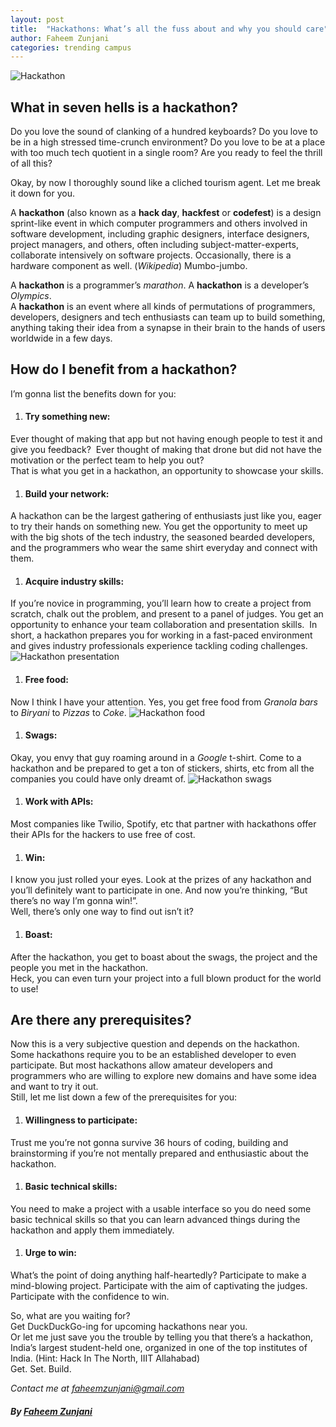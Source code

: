 ```yaml
---
layout: post
title:  "Hackathons: What’s all the fuss about and why you should care"
author: Faheem Zunjani
categories: trending campus
---
```

<img class="lazy" src="{{ site.url }}/assets/hackathon-bigpic.jpg" data-original="{{ site.url }}/assets/hackathon-bigpic.jpg" alt="Hackathon">

## What in seven hells is a hackathon?
Do you love the sound of clanking of a hundred keyboards? Do you love to be in a high stressed time-crunch environment? Do you love to be at a place with too much tech quotient in a single room? Are you ready to feel the thrill of all this?  

Okay, by now I thoroughly sound like a cliched tourism agent. Let me break it down for you.  

A **hackathon** (also known as a **hack day**, **hackfest** or **codefest**) is a design sprint-like event in which computer programmers and others involved in software development, including graphic designers, interface designers, project managers, and others, often including subject-matter-experts, collaborate intensively on software projects. Occasionally, there is a hardware component as well. (_Wikipedia_)
Mumbo-jumbo.  

A **hackathon** is a programmer’s _marathon_. A **hackathon** is a developer’s _Olympics_.   
A **hackathon** is an event where all kinds of permutations of programmers, developers, designers and tech enthusiasts can team up to build something, anything taking their idea from a synapse in their brain to the hands of users worldwide in a few days.  

## How do I benefit from a hackathon?
I’m gonna list the benefits down for you:  
1. #### Try something new:  
Ever thought of making that app but not having enough people to test it and give you feedback?  Ever thought of making that drone but did not have the motivation or the perfect team to help you out?  
That is what you get in a hackathon, an opportunity to showcase your skills.
1. #### Build your network:  
A hackathon can be the largest gathering of enthusiasts just like you, eager to try their hands on something new. You get the opportunity to meet up with the big shots of the tech industry, the seasoned bearded developers, and the programmers who wear the same shirt everyday and connect with them.
1. #### Acquire industry skills:  
If you’re novice in programming, you’ll learn how to create a project from scratch, chalk out the problem, and present to a panel of judges. You get an opportunity to enhance your team collaboration and presentation skills.  In short, a hackathon prepares you for working in a fast-paced environment and gives industry professionals experience tackling coding challenges.
<img class="lazy" src="{{ site.url }}/assets/hackathon-presentation.jpg" data-original="{{ site.url }}/assets/hackathon-presentation.jpg" alt="Hackathon presentation">

1. #### Free food:  
Now I think I have your attention. Yes, you get free food from _Granola bars_ to _Biryani_ to _Pizzas_ to _Coke_.
<img class="lazy" src="{{ site.url }}/assets/hackathon-food.jpg" data-original="{{ site.url }}/assets/hackathon-food.jpg" alt="Hackathon food">

1. #### Swags:  
Okay, you envy that guy roaming around in a _Google_ t-shirt. Come to a hackathon and be prepared to get a ton of stickers, shirts, etc from all the companies you could have only dreamt of.
<img class="lazy" src="{{ site.url }}/assets/hackathon-swags.jpg" data-original="{{ site.url }}/assets/hackathon-swags.jpg" alt="Hackathon swags">  

1. #### Work with APIs:  
Most companies like Twilio, Spotify, etc that partner with hackathons offer their APIs for the hackers to use free of cost.
1. #### Win:  
I know you just rolled your eyes. Look at the prizes of any hackathon and you’ll definitely want to participate in one. And now you’re thinking, “But there’s no way I’m gonna win!”.   
Well, there’s only one way to find out isn’t it?
1. #### Boast:  
After the hackathon, you get to boast about the swags, the project and the people you met in the hackathon.   
Heck, you can even turn your project into a full blown product for the world to use!

## Are there any prerequisites?
Now this is a very subjective question and depends on the hackathon. Some hackathons require you to be an established developer to even participate. But most hackathons allow amateur developers and programmers who are willing to explore new domains and have some idea and want to try it out.  
Still, let me list down a few of the prerequisites for you:  
1. #### Willingness to participate:  
Trust me you’re not gonna survive 36 hours of coding, building and brainstorming if you’re not mentally prepared and enthusiastic about the hackathon.
1. #### Basic technical skills:  
You need to make a project with a usable interface so you do need some basic technical skills so that you can learn advanced things during the hackathon and apply them immediately.
1. #### Urge to win:  
What’s the point of doing anything half-heartedly? Participate to make a mind-blowing project. Participate with the aim of captivating the judges. Participate with the confidence to win.   

So, what are you waiting for?   
Get DuckDuckGo-ing for upcoming hackathons near you.   
Or let me just save you the trouble by telling you that there’s a hackathon, India’s largest student-held one, organized in one of the top institutes of India. (Hint: Hack In The North, IIIT Allahabad)   
Get. Set. Build.

_Contact me at [faheemzunjani@gmail.com](mailto:faheemzunjani@gmail.com)_
##### By [Faheem Zunjani](https://facebook.com/faheemzunjani)
